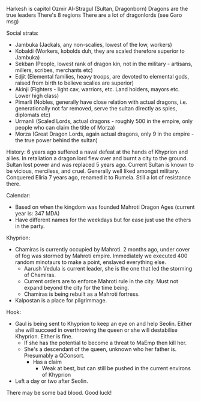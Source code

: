 Harkesh is capitol
Ozmir Al-Stragul (Sultan, Dragonborn)
Dragons are the true leaders
There's 8 regions
There are a lot of dragonlords (see Garo msg)

Social strata:
  - Jambuka (Jackals, any non-scalies, lowest of the low, workers)
  - Kobaldi (Workers, kobolds duh, they are scaled therefore superior to Jambuka)
  - Sekban (People, lowest rank of dragon kin, not in the military - artisans, millers, scribes, merchants etc)
  - Edjit (Elemental families, heavy troops, are devoted to elemental gods, raised from birth to believe scalies are superior)
  - Akinji (Fighters - light cav, warriors, etc. Land holders, mayors etc. Lower high class)
  - Pimarli (Nobles, generally have close relation with actual dragons, i.e. generationally not far removed, serve the sultan directly as spies, diplomats etc)
  - Urmanli (Scaled Lords, actual dragons - roughly 500 in the empire, only people who can claim the title of Morza)
  - Morza (Great Dragon Lords, again actual dragons, only 9 in the empire - the true power behind the sultan)

History:
6 years ago suffered a naval defeat at the hands of Khyprion and allies.
In retaliation a dragon lord flew over and burnt a city to the ground.
Sultan lost power and was replaced 5 years ago.
Current Sultan is known to be vicious, merciless, and cruel. Generally well liked amongst military.
Conquered Eliria 7 years ago, renamed it to Rumela. Still a lot of resistance there.

Calendar:
  - Based on when the kingdom was founded Mahroti Dragon Ages (current year is: 347 MDA)
  - Have different names for the weekdays but for ease just use the others in the party.

Khyprion:
  - Chamiras is currently occupied by Mahroti. 2 months ago, under cover of fog was stormed by Mahroti empire. Immediately we executed 400 random minotaurs to make a point, enslaved everything else.
    - Aarush Vedula is current leader, she is the one that led the storming of Chamiras.
    - Current orders are to enforce Mahroti rule in the city. Must not expand beyond the city for the time being.
    - Chamiras is being rebuilt as a Mahroti fortress.
  - Kalpostan is a place for pilgrimmage.

Hook:
  - Gaul is being sent to Khyprion to keep an eye on and help Seolin. Either she will succeed in overthrowing the queen or she will destabilise Khyprion. Either is fine.
    - If she has the potential to become a threat to MaEmp then kill her.
    - She's a descendant of the queen, unknown who her father is. Presumably a QConsort.
      - Has a claim
        - Weak at best, but can still be pushed in the current environs of Khyprion
  - Left a day or two after Seolin. 

There may be some bad blood. Good luck!